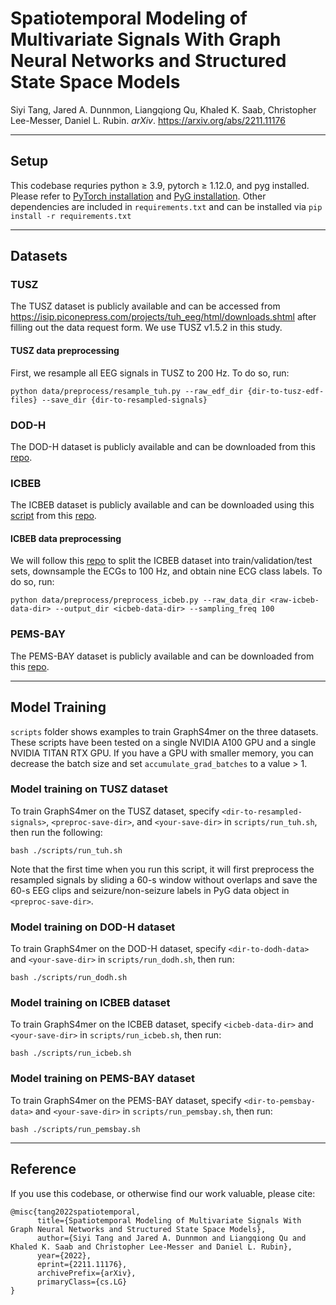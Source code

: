 # Spatiotemporal Modeling of Multivariate Signals With Graph Neural Networks and Structured State Space Models

Siyi Tang, Jared A. Dunnmon, Liangqiong Qu, Khaled K. Saab, Christopher Lee-Messer, Daniel L. Rubin. *arXiv*. https://arxiv.org/abs/2211.11176

---
## Setup
This codebase requries python ≥ 3.9, pytorch ≥ 1.12.0, and pyg installed. Please refer to [PyTorch installation](https://pytorch.org/) and [PyG installation](https://pytorch-geometric.readthedocs.io/en/latest/notes/installation.html). Other dependencies are included in `requirements.txt` and can be installed via `pip install -r requirements.txt`

---
## Datasets
### TUSZ
The TUSZ dataset is publicly available and can be accessed from https://isip.piconepress.com/projects/tuh_eeg/html/downloads.shtml after filling out the data request form. We use TUSZ v1.5.2 in this study.
#### TUSZ data preprocessing
First, we resample all EEG signals in TUSZ to 200 Hz. To do so, run:
```
python data/preprocess/resample_tuh.py --raw_edf_dir {dir-to-tusz-edf-files} --save_dir {dir-to-resampled-signals}
```

### DOD-H
The DOD-H dataset is publicly available and can be downloaded from this [repo](https://github.com/Dreem-Organization/dreem-learning-open).

### ICBEB
The ICBEB dataset is publicly available and can be downloaded using this [script](https://github.com/helme/ecg_ptbxl_benchmarking/blob/master/get_datasets.sh) from this [repo](https://github.com/helme/ecg_ptbxl_benchmarking).
#### ICBEB data preprocessing
We will follow this [repo](https://github.com/helme/ecg_ptbxl_benchmarking) to split the ICBEB dataset into train/validation/test sets, downsample the ECGs to 100 Hz, and obtain nine ECG class labels. To do so, run:
```
python data/preprocess/preprocess_icbeb.py --raw_data_dir <raw-icbeb-data-dir> --output_dir <icbeb-data-dir> --sampling_freq 100
```

### PEMS-BAY
The PEMS-BAY dataset is publicly available and can be downloaded from this [repo](https://github.com/liyaguang/DCRNN).

---
## Model Training
`scripts` folder shows examples to train GraphS4mer on the three datasets. These scripts have been tested on a single NVIDIA A100 GPU and a single NVIDIA TITAN RTX GPU. If you have a GPU with smaller memory, you can decrease the batch size and set `accumulate_grad_batches` to a value > 1. 
### Model training on TUSZ dataset
To train GraphS4mer on the TUSZ dataset, specify `<dir-to-resampled-signals>`, `<preproc-save-dir>`, and `<your-save-dir>` in `scripts/run_tuh.sh`, then run the following:
```
bash ./scripts/run_tuh.sh
```
Note that the first time when you run this script, it will first preprocess the resampled signals by sliding a 60-s window without overlaps and save the 60-s EEG clips and seizure/non-seizure labels in PyG data object in `<preproc-save-dir>`.

### Model training on DOD-H dataset
To train GraphS4mer on the DOD-H dataset, specify `<dir-to-dodh-data>` and `<your-save-dir>` in `scripts/run_dodh.sh`, then run:
```
bash ./scripts/run_dodh.sh
```

### Model training on ICBEB dataset
To train GraphS4mer on the ICBEB dataset, specify `<icbeb-data-dir>` and `<your-save-dir>` in `scripts/run_icbeb.sh`, then run:
```
bash ./scripts/run_icbeb.sh
```

### Model training on PEMS-BAY dataset
To train GraphS4mer on the PEMS-BAY dataset, specify `<dir-to-pemsbay-data>` and `<your-save-dir>` in `scripts/run_pemsbay.sh`, then run:
```
bash ./scripts/run_pemsbay.sh
```

---
## Reference
If you use this codebase, or otherwise find our work valuable, please cite:
```
@misc{tang2022spatiotemporal,
      title={Spatiotemporal Modeling of Multivariate Signals With Graph Neural Networks and Structured State Space Models}, 
      author={Siyi Tang and Jared A. Dunnmon and Liangqiong Qu and Khaled K. Saab and Christopher Lee-Messer and Daniel L. Rubin},
      year={2022},
      eprint={2211.11176},
      archivePrefix={arXiv},
      primaryClass={cs.LG}
}
```
